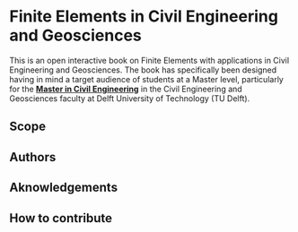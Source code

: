 # Finite Elements in Civil Engineering and Geosciences

This is an open interactive book on Finite Elements with applications in Civil Engineering and Geosciences. The book has specifically been designed having in mind a target audience of students at a Master level, particularly for the [**Master in Civil Engineering**](https://www.tudelft.nl/onderwijs/opleidingen/masters/ce/msc-civil-engineering) in the Civil Engineering and Geosciences faculty at Delft University of Technology (TU Delft). 

## Scope

## Authors

## Aknowledgements

## How to contribute
